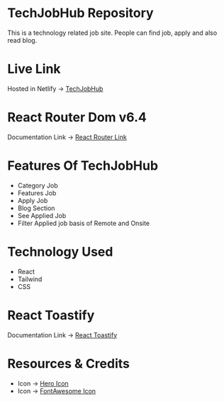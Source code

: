 # TechJobHub Repository

This is a technology related job site. People can find job, apply and also read blog.

# Live Link

Hosted in Netlify -> [TechJobHub](https://symphonious-semifreddo-1865c8.netlify.app/)

# React Router Dom v6.4

Documentation Link -> [React Router Link](https://reactrouter.com/en/main/start/overview)

# Features Of TechJobHub

- Category Job
- Features Job
- Apply Job
- Blog Section
- See Applied Job
- Filter Applied job basis of Remote and Onsite

# Technology Used

- React
- Tailwind
- CSS

# React Toastify

Documentation Link -> [React Toastify](https://www.npmjs.com/package/react-toastify)

# Resources & Credits

- Icon -> [Hero Icon](https://heroicons.com/)
- Icon -> [FontAwesome Icon](https://fontawesome.com/)
